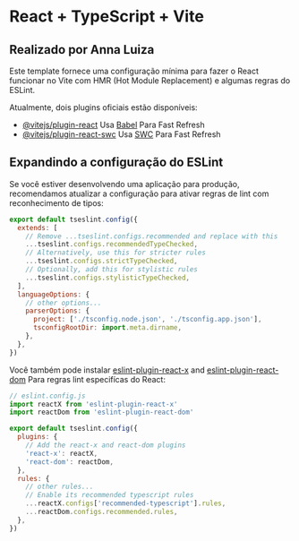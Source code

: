 # React + TypeScript + Vite

## Realizado por Anna Luiza

Este template fornece uma configuração mínima para fazer o React funcionar no Vite com HMR (Hot Module Replacement) e algumas regras do ESLint.

Atualmente, dois plugins oficiais estão disponíveis:
- [@vitejs/plugin-react](https://github.com/vitejs/vite-plugin-react/blob/main/packages/plugin-react/README.md) Usa [Babel](https://babeljs.io/) Para Fast Refresh
- [@vitejs/plugin-react-swc](https://github.com/vitejs/vite-plugin-react-swc) Usa [SWC](https://swc.rs/) Para Fast Refresh

## Expandindo a configuração do ESLint
Se você estiver desenvolvendo uma aplicação para produção, recomendamos atualizar a configuração para ativar regras de lint com reconhecimento de tipos:
```js
export default tseslint.config({
  extends: [
    // Remove ...tseslint.configs.recommended and replace with this
    ...tseslint.configs.recommendedTypeChecked,
    // Alternatively, use this for stricter rules
    ...tseslint.configs.strictTypeChecked,
    // Optionally, add this for stylistic rules
    ...tseslint.configs.stylisticTypeChecked,
  ],
  languageOptions: {
    // other options...
    parserOptions: {
      project: ['./tsconfig.node.json', './tsconfig.app.json'],
      tsconfigRootDir: import.meta.dirname,
    },
  },
})
```

Você também pode instalar [eslint-plugin-react-x](https://github.com/Rel1cx/eslint-react/tree/main/packages/plugins/eslint-plugin-react-x) and [eslint-plugin-react-dom](https://github.com/Rel1cx/eslint-react/tree/main/packages/plugins/eslint-plugin-react-dom) Para regras lint especifícas do React:

```js
// eslint.config.js
import reactX from 'eslint-plugin-react-x'
import reactDom from 'eslint-plugin-react-dom'

export default tseslint.config({
  plugins: {
    // Add the react-x and react-dom plugins
    'react-x': reactX,
    'react-dom': reactDom,
  },
  rules: {
    // other rules...
    // Enable its recommended typescript rules
    ...reactX.configs['recommended-typescript'].rules,
    ...reactDom.configs.recommended.rules,
  },
})
```
